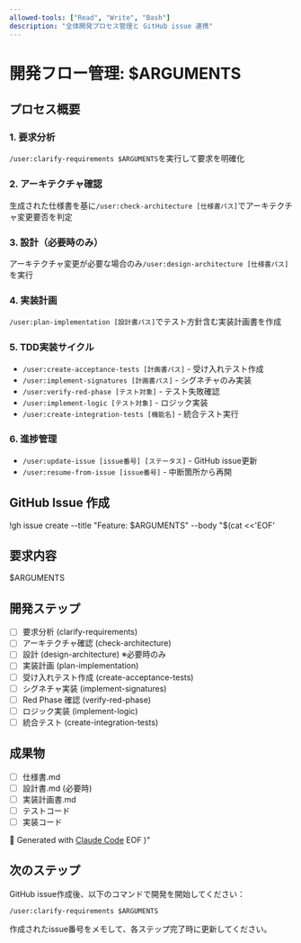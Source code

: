 ```yaml
---
allowed-tools: ["Read", "Write", "Bash"]
description: "全体開発プロセス管理と GitHub issue 連携"
---
```


# 開発フロー管理: $ARGUMENTS

## プロセス概要

### 1. 要求分析
`/user:clarify-requirements $ARGUMENTS`を実行して要求を明確化

### 2. アーキテクチャ確認
生成された仕様書を基に`/user:check-architecture [仕様書パス]`でアーキテクチャ変更要否を判定

### 3. 設計（必要時のみ）
アーキテクチャ変更が必要な場合のみ`/user:design-architecture [仕様書パス]`を実行

### 4. 実装計画
`/user:plan-implementation [設計書パス]`でテスト方針含む実装計画書を作成

### 5. TDD実装サイクル
- `/user:create-acceptance-tests [計画書パス]` - 受け入れテスト作成
- `/user:implement-signatures [計画書パス]` - シグネチャのみ実装
- `/user:verify-red-phase [テスト対象]` - テスト失敗確認
- `/user:implement-logic [テスト対象]` - ロジック実装
- `/user:create-integration-tests [機能名]` - 統合テスト実行

### 6. 進捗管理
- `/user:update-issue [issue番号] [ステータス]` - GitHub issue更新
- `/user:resume-from-issue [issue番号]` - 中断箇所から再開

## GitHub Issue 作成

!gh issue create --title "Feature: $ARGUMENTS" --body "$(cat <<'EOF'
## 要求内容
$ARGUMENTS

## 開発ステップ
- [ ] 要求分析 (clarify-requirements)
- [ ] アーキテクチャ確認 (check-architecture)
- [ ] 設計 (design-architecture) ※必要時のみ
- [ ] 実装計画 (plan-implementation)
- [ ] 受け入れテスト作成 (create-acceptance-tests)
- [ ] シグネチャ実装 (implement-signatures)
- [ ] Red Phase 確認 (verify-red-phase)
- [ ] ロジック実装 (implement-logic)
- [ ] 統合テスト (create-integration-tests)

## 成果物
- [ ] 仕様書.md
- [ ] 設計書.md (必要時)
- [ ] 実装計画書.md
- [ ] テストコード
- [ ] 実装コード

🤖 Generated with [Claude Code](https://claude.ai/code)
EOF
)"

## 次のステップ

GitHub issue作成後、以下のコマンドで開発を開始してください：

```
/user:clarify-requirements $ARGUMENTS
```

作成されたissue番号をメモして、各ステップ完了時に更新してください。